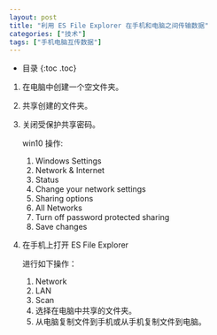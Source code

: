 ```yaml
---
layout: post
title: "利用 ES File Explorer 在手机和电脑之间传输数据"
categories: ["技术"]
tags: ["手机电脑互传数据"]
---
```


* 目录
{:toc .toc}

1. 在电脑中创建一个空文件夹。

2. 共享创建的文件夹。

3. 关闭受保护共享密码。

    win10 操作:

    1. Windows Settings
    2. Network & Internet
    3. Status
    4. Change your network settings
    5. Sharing options
    6. All Networks
    7. Turn off password protected sharing
    8. Save changes
    

4. 在手机上打开 ES File Explorer

    进行如下操作：

    1. Network
    2. LAN
    3. Scan
    4. 选择在电脑中共享的文件夹。
    5. 从电脑复制文件到手机或从手机复制文件到电脑。

